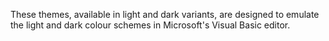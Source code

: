 These themes, available in light and dark variants, are designed to emulate the light and dark colour schemes in Microsoft's Visual Basic editor.
